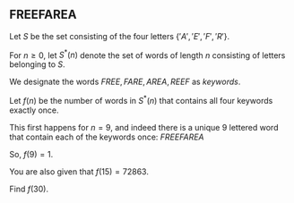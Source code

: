 ## FREEFAREA

Let $S$ be the set consisting of the four letters $\{'A', 'E', 'F', 'R'\}$.

For $n\ge 0$, let $S^*(n)$ denote the set of words of length $n$ consisting of letters belonging to $S$.

We designate the words $FREE, FARE, AREA, REEF$ as *keywords*.

Let $f(n)$ be the number of words in $S^*(n)$ that contains all four keywords exactly once.

This first happens for $n=9$, and indeed there is a unique $9$ lettered word that contain each of the keywords once: $FREEFAREA$

So, $f(9) = 1$.

You are also given that $f(15) = 72863$.

Find $f(30)$.

